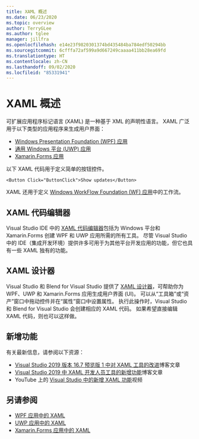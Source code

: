 ```yaml
---
title: XAML 概述
ms.date: 06/23/2020
ms.topic: overview
author: TerryGLee
ms.author: tglee
manager: jillfra
ms.openlocfilehash: e14e23f9820301374bd435484ba784edf50294bb
ms.sourcegitcommit: 6cfffa72af599a9d667249caaaa411bb28ea69fd
ms.translationtype: HT
ms.contentlocale: zh-CN
ms.lasthandoff: 09/02/2020
ms.locfileid: "85331941"
---
```

# <a name="overview-of-xaml"></a>XAML 概述

可扩展应用程序标记语言 (XAML) 是一种基于 XML 的声明性语言。 XAML 广泛用于以下类型的应用程序来生成用户界面：

- [Windows Presentation Foundation (WPF) 应用](/dotnet/framework/wpf/advanced/xaml-in-wpf)
- [通用 Windows 平台 (UWP) 应用](/windows/uwp/xaml-platform/xaml-overview)
- [Xamarin.Forms 应用](/xamarin/xamarin-forms/xaml/)

以下 XAML 代码用于定义简单的按钮控件。

```xaml
<Button Click="ButtonClick">Show updates</Button>
```

XAML 还用于定义 [Windows WorkFlow Foundation (WF) 应用](/dotnet/framework/windows-workflow-foundation/serializing-workflows-and-activities-to-and-from-xaml)中的工作流。

## <a name="xaml-code-editor"></a>XAML 代码编辑器

Visual Studio IDE 中的 [XAML 代码编辑器](xaml-code-editor.md)包括为 Windows 平台和 Xamarin.Forms 创建 WPF 和 UWP 应用所需的所有工具。 尽管 Visual Studio 中的 IDE（集成开发环境）提供许多可用于为其他平台开发应用的功能，但它也具有一些 XAML 独有的功能。

## <a name="xaml-designer"></a>XAML 设计器

Visual Studio 和 Blend for Visual Studio 提供了 [XAML 设计器](creating-a-ui-by-using-xaml-designer-in-visual-studio.md)，可帮助你为 WPF、UWP 和 Xamarin.Forms 应用生成用户界面 (UI)。 可以从“工具箱”或“资产”窗口中拖动控件并在“属性”窗口中设置属性。 执行此操作时，Visual Studio 和 Blend for Visual Studio 会创建相应的 XAML 代码。 如果希望直接编辑 XAML 代码，则也可以这样做。

## <a name="whats-new"></a>新增功能

有关最新信息，请参阅以下资源：

- [Visual Studio 2019 版本 16.7 预览版 1 中对 XAML 工具的改进](https://devblogs.microsoft.com/visualstudio/improvements-to-xaml-tooling-in-visual-studio-2019-version-16-7-preview-1/)博客文章
- [Visual Studio 2019 中 XAML 开发人员工具的新增功能](https://devblogs.microsoft.com/visualstudio/whats-new-in-xaml-developer-tools-in-visual-studio-2019-for-wpf-uwp/)博客文章
- YouTube 上的 [Visual Studio 中的新增 XAML 功能](https://youtu.be/yI9OyA4ZM2E)视频

## <a name="see-also"></a>另请参阅

- [WPF 应用中的 XAML](/dotnet/framework/wpf/advanced/xaml-in-wpf)
- [UWP 应用中的 XAML](/windows/uwp/xaml-platform/xaml-overview)
- [Xamarin.Forms 应用中的 XAML](/xamarin/xamarin-forms/xaml/)
